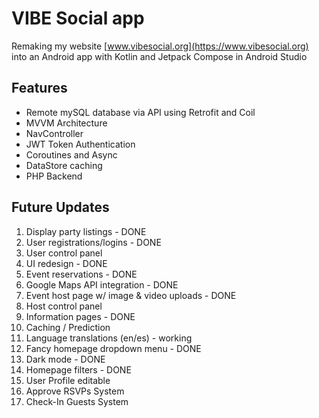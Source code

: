 VIBE Social app
==================================

Remaking my website [www.vibesocial.org](https://www.vibesocial.org) into an Android app with Kotlin and Jetpack Compose in Android Studio


Features
--------------

- Remote mySQL database via API using Retrofit and Coil
- MVVM Architecture
- NavController
- JWT Token Authentication
- Coroutines and Async
- DataStore caching
- PHP Backend


Future Updates
---------------

1. Display party listings - DONE
2. User registrations/logins - DONE
3. User control panel
4. UI redesign - DONE
5. Event reservations - DONE
6. Google Maps API integration - DONE
7. Event host page w/ image & video uploads - DONE
8. Host control panel
9. Information pages - DONE
10. Caching / Prediction
11. Language translations (en/es) - working
12. Fancy homepage dropdown menu - DONE
13. Dark mode - DONE
14. Homepage filters - DONE
15. User Profile editable
16. Approve RSVPs System
17. Check-In Guests System